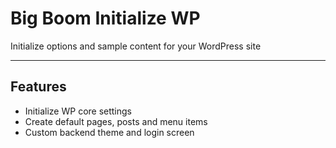 # Big Boom Initialize WP

Initialize options and sample content for your WordPress site

----
## Features

* Initialize WP core settings
* Create default pages, posts and menu items
* Custom backend theme and login screen